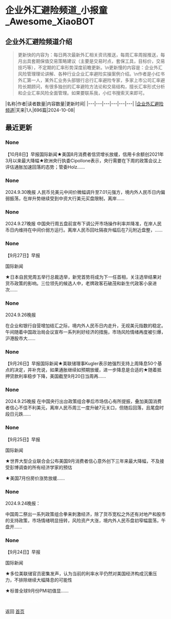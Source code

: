 # 企业外汇避险频道_小报童_Awesome_XiaoBOT

## 企业外汇避险频道介绍
> 更新快的内容为：每日两次最新外汇相关资讯推送，每周汇率周报推送，每月出具套期保值交易策略建议（主要是交易时点，套保工具，目标价，交易技巧等），不定期的汇率形势深度前瞻更新。\n更新慢的内容是：企业外汇风险管理理论讲解、各种行业企业汇率避险实操案例介绍。\n作者是小红书外汇第一人，某外汇业务头部银行总行汇率避险专家，多家上市公司汇率避险长期顾问，有很多独创的汇率避险方法论和交易结构，擅长汇率形式分析和企业汇率风险全面管理。如果要联系我，小红书搜索天来即可。  
  


|名称|作者|读者数量|内容数量|更新时间|
|---|---|---|---|---|---|
|[企业外汇避险频道](https://xiaobot.net/p/28256?refer=0b133df9-27dc-423b-8101-639049001c13)|天来|1人|696篇|2024-10-08|

## 最近更新
### None

【10月8日】早报国际新闻★美国8月消费者信贷增长放缓，信用卡余额创2021年3月以来最大降幅★欧洲央行执委Cipollone表示，央行需要在下周的政策会议上评估通胀加速回落的态势；管委Holz......

### None

 2024.9.30晚报    人民币兑美元中间价微幅调升至7.01元强方，境内外人民币日内偏弱振荡，在岸升势继续受到中资大行美元买盘限制，离岸......

### None

2024.9.27晚报
中国央行周五盘前宣布下调公开市场操作利率并降准，在岸人民币日内维持在中间价弱方运行。离岸人民币回吐隔夜升幅后在7元附近盘整，......

### None

【9月27日】早报

国际新闻

★日本自民党周五举行总裁选举，新党首势将成为下一任首相，关注选举结果对货币政策的影响。三位领先的候选人中，老牌政客石破茂和新生代政客小泉进次......

### None

2024.9.26晚报

在企业和银行自营增加结汇之际，境内外人民币日内走升，无视美元指数的稳定。午间随着中国政治局会议宣布一系列利好经济的措施，市场风险情绪再度被引爆，沪港股市大......

### None

【9月26日】早报国际新闻★美联储理事Kugler表示她强烈支持上周降息50个基点的决定，并补充说，如果通胀继续如预期放缓，进一步降息是合适的★随着抵押贷款利率稳步下降，美国截至9月20日当周再......

### None

2024.9.25晚报
在中国央行出台政策组合拳后市场信心有所提振，叠加美国消费者信心不佳不利美元，离岸人民币周三一度升破7元关口，但随后回落，且尾盘时段日元跌......

### None

【9月25日】早报

国际新闻

★世界大型企业联合会公布美国9月消费者信心意外创下三年来最大降幅，不及接受彭博调查的所有经济学家的预估

★美国7月份房价涨势放缓......

### None

2024.9.24晚报：

中国周二祭出一系列政策组合拳来刺激经济，除了货币宽松之外还有对地产和股市的支持政策，市场情绪明显扭转，风险资产大涨，境内外人民币盘初窄幅震荡，午盘开......

### None

【9月24日】早报

国际新闻

★多位美联储官员密集发声，认为当前的利率水平仍然对美国经济构成沉重压力，不排除继续大幅降息的可能性

★标普全球9月份PMI初值显......


<a href="https://github.com/Reno9527/awesome-xiaobot" style="color: white; text-decoration: none;">awesome-xiaobot</a>

返回 [首页](../README.md)
